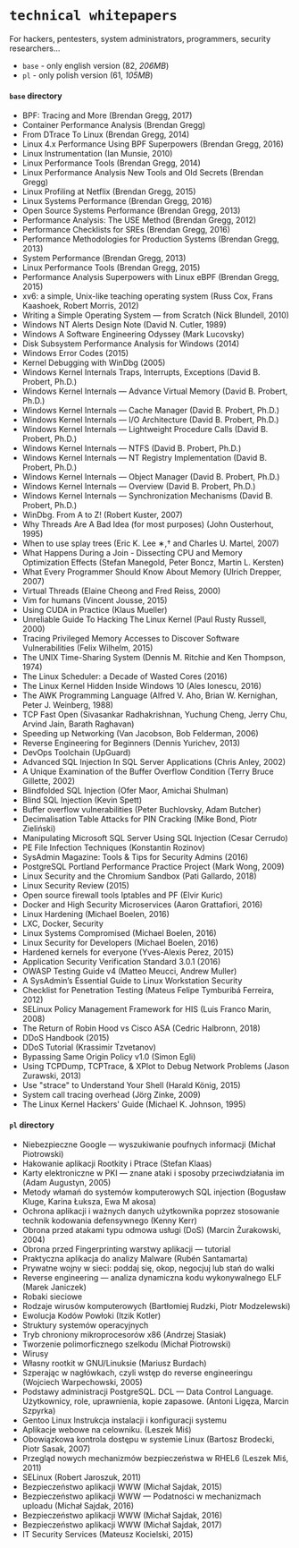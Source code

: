 # `technical whitepapers`

For hackers, pentesters, system administrators, programmers, security researchers...

- `base` - only english version (82, _206MB_)
- `pl` - only polish version (61, _105MB_)

#### `base` directory

- BPF: Tracing and More (Brendan Gregg, 2017)
- Container Performance Analysis (Brendan Gregg)
- From DTrace To Linux (Brendan Gregg, 2014)
- Linux 4.x Performance Using BPF Superpowers (Brendan Gregg, 2016)
- Linux Instrumentation (Ian Munsie, 2010)
- Linux Performance Tools (Brendan Gregg, 2014)
- Linux Performance Analysis New Tools and Old Secrets (Brendan Gregg)
- Linux Profiling at Netflix (Brendan Gregg, 2015)
- Linux Systems Performance (Brendan Gregg, 2016)
- Open Source Systems Performance (Brendan Gregg, 2013)
- Performance Analysis: The USE Method (Brendan Gregg, 2012)
- Performance Checklists for SREs (Brendan Gregg, 2016)
- Performance Methodologies for Production Systems (Brendan Gregg, 2013)
- System Performance (Brendan Gregg, 2013)
- Linux Performance Tools (Brendan Gregg, 2015)
- Performance Analysis Superpowers with Linux eBPF (Brendan Gregg, 2015)
- xv6: a simple, Unix-like teaching operating system (Russ Cox, Frans Kaashoek, Robert Morris, 2012)
- Writing a Simple Operating System — from Scratch (Nick Blundell, 2010)
- Windows NT Alerts Design Note (David N. Cutler, 1989)
- Windows A Software Engineering Odyssey (Mark Lucovsky)
- Disk Subsystem Performance Analysis for Windows (2014)
- Windows Error Codes (2015)
- Kernel Debugging with WinDbg (2005)
- Windows Kernel Internals Traps, Interrupts, Exceptions (David B. Probert, Ph.D.)
- Windows Kernel Internals — Advance Virtual Memory (David B. Probert, Ph.D.)
- Windows Kernel Internals — Cache Manager (David B. Probert, Ph.D.)
- Windows Kernel Internals — I/O Architecture (David B. Probert, Ph.D.)
- Windows Kernel Internals — Lightweight Procedure Calls (David B. Probert, Ph.D.)
- Windows Kernel Internals — NTFS (David B. Probert, Ph.D.)
- Windows Kernel Internals — NT Registry Implementation (David B. Probert, Ph.D.)
- Windows Kernel Internals — Object Manager (David B. Probert, Ph.D.)
- Windows Kernel Internals — Overview (David B. Probert, Ph.D.)
- Windows Kernel Internals — Synchronization Mechanisms (David B. Probert, Ph.D.)
- WinDbg. From A to Z! (Robert Kuster, 2007)
- Why Threads Are A Bad Idea (for most purposes) (John Ousterhout, 1995)
- When to use splay trees (Eric K. Lee ∗,† and Charles U. Martel, 2007)
- What Happens During a Join - Dissecting CPU and Memory Optimization Effects (Stefan Manegold, Peter Boncz, Martin L. Kersten)
- What Every Programmer Should Know About Memory (Ulrich Drepper, 2007)
- Virtual Threads (Elaine Cheong and Fred Reiss, 2000)
- Vim for humans (Vincent Jousse, 2015)
- Using CUDA in Practice (Klaus Mueller)
- Unreliable Guide To Hacking The Linux Kernel (Paul Rusty Russell, 2000)
- Tracing Privileged Memory Accesses to Discover Software Vulnerabilities (Felix Wilhelm, 2015)
- The UNIX Time-Sharing System (Dennis M. Ritchie and Ken Thompson, 1974)
- The Linux Scheduler: a Decade of Wasted Cores (2016)
- The Linux Kernel Hidden Inside Windows 10 (Ales Ionescu, 2016)
- The AWK Programming Language (Alfred V. Aho, Brian W. Kernighan, Peter J. Weinberg, 1988)
- TCP Fast Open (Sivasankar Radhakrishnan, Yuchung Cheng, Jerry Chu, Arvind Jain, Barath Raghavan)
- Speeding up Networking (Van Jacobson, Bob Felderman, 2006)
- Reverse Engineering for Beginners (Dennis Yurichev, 2013)
- DevOps Toolchain (UpGuard)
- Advanced SQL Injection In SQL Server Applications (Chris Anley, 2002)
- A Unique Examination of the Buffer Overflow Condition (Terry Bruce Gillette, 2002)
- Blindfolded SQL Injection (Ofer Maor, Amichai Shulman)
- Blind SQL Injection (Kevin Spett)
- Buffer overflow vulnerabilities (Peter Buchlovsky, Adam Butcher)
- Decimalisation Table Attacks for PIN Cracking (Mike Bond, Piotr Zieliński)
- Manipulating Microsoft SQL Server Using SQL Injection (Cesar Cerrudo)
- PE File Infection Techniques (Konstantin Rozinov)
- SysAdmin Magazine: Tools & Tips for Security Admins (2016)
- PostgreSQL Portland Performance Practice Project (Mark Wong, 2009)
- Linux Security and the Chromium Sandbox (Pati Gallardo, 2018)
- Linux Security Review (2015)
- Open source firewall tools Iptables and PF (Elvir Kuric)
- Docker and High Security Microservices (Aaron Grattafiori, 2016)
- Linux Hardening (Michael Boelen, 2016)
- LXC, Docker, Security
- Linux Systems Compromised (Michael Boelen, 2016)
- Linux Security for Developers (Michael Boelen, 2016)
- Hardened kernels for everyone (Yves-Alexis Perez, 2015)
- Application Security Verification Standard 3.0.1 (2016)
- OWASP Testing Guide v4 (Matteo Meucci, Andrew Muller)
- A SysAdmin’s Essential Guide to Linux Workstation Security
- Checklist for Penetration Testing (Mateus Felipe Tymburibá Ferreira, 2012)
- SELinux Policy Management Framework for HIS (Luis Franco Marin, 2008)
- The Return of Robin Hood vs Cisco ASA (Cedric Halbronn, 2018)
- DDoS Handbook (2015)
- DDoS Tutorial (Krassimir Tzvetanov)
- Bypassing Same Origin Policy v1.0 (Simon Egli)
- Using TCPDump, TCPTrace, & XPlot to Debug Network Problems (Jason Zurawski, 2013)
- Use "strace" to Understand Your Shell (Harald König, 2015)
- System call tracing overhead (Jörg Zinke, 2009)
- The Linux Kernel Hackers' Guide (Michael K. Johnson, 1995)

#### `pl` directory

- Niebezpieczne Google — wyszukiwanie poufnych informacji (Michał Piotrowski)
- Hakowanie aplikacji Rootkity i Ptrace (Stefan Klaas)
- Karty elektroniczne w PKI — znane ataki i sposoby przeciwdziałania im (Adam Augustyn, 2005)
- Metody włamań do systemów komputerowych SQL injection (Bogusław Kluge, Karina Łuksza, Ewa M akosa)
- Ochrona aplikacji i ważnych danych użytkownika poprzez stosowanie technik kodowania defensywnego (Kenny Kerr)
- Obrona przed atakami typu odmowa usługi (DoS) (Marcin Żurakowski, 2004)
- Obrona przed Fingerprinting warstwy aplikacji — tutorial
- Praktyczna aplikacja do analizy Malware (Rubén Santamarta)
- Prywatne wojny w sieci: poddaj się, okop, negocjuj lub stań do walki
- Reverse engineering — analiza dynamiczna kodu wykonywalnego ELF (Marek Janiczek)
- Robaki sieciowe
- Rodzaje wirusów komputerowych (Bartłomiej Rudzki, Piotr Modzelewski)
- Ewolucja Kodów Powłoki (Itzik Kotler)
- Struktury systemów operacyjnych
- Tryb chroniony mikroprocesorów x86 (Andrzej Stasiak)
- Tworzenie polimorficznego szelkodu (Michał Piotrowski)
- Wirusy
- Własny rootkit w GNU/Linuksie (Mariusz Burdach)
- Szperając w nagłówkach, czyli wstęp do reverse engineeringu (Wojciech Warpechowski, 2005)
- Podstawy administracji PostgreSQL. DCL — Data Control Language. Użytkownicy, role, uprawnienia, kopie zapasowe. (Antoni Ligęza, Marcin Szpyrka)
- Gentoo Linux Instrukcja instalacji i konfiguracji systemu
- Aplikacje webowe na celowniku. (Leszek Miś)
- Obowiązkowa kontrola dostępu w systemie Linux (Bartosz Brodecki, Piotr Sasak, 2007)
- Przegląd nowych mechanizmów bezpieczeństwa w RHEL6 (Leszek Miś, 2011)
- SELinux (Robert Jaroszuk, 2011)
- Bezpieczeństwo aplikacji WWW (Michał Sajdak, 2015)
- Bezpieczeństwo aplikacji WWW — Podatności w mechanizmach uploadu (Michał Sajdak, 2016)
- Bezpieczeństwo aplikacji WWW (Michał Sajdak, 2016)
- Bezpieczeństwo aplikacji WWW (Michał Sajdak, 2017)
- IT Security Services (Mateusz Kocielski, 2015)
